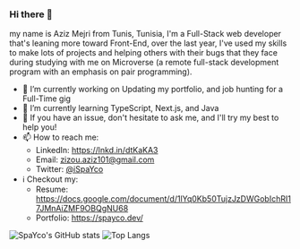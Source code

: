 ### Hi there 👋

my name is Aziz Mejri from Tunis, Tunisia, I'm a Full-Stack web developer that's leaning more toward Front-End, over the last year, I've used my skills to make lots of projects and helping others with their bugs that they face during studying with me on Microverse (a remote full-stack development program with an emphasis on pair programming).




- 🔭 I’m currently working on Updating my portfolio, and job hunting for a Full-Time gig
- 🌱 I’m currently learning TypeScript, Next.js, and Java
- 💬 If you have an issue, don't hesitate to ask me, and I'll try my best to help you!
- 📫 How to reach me:
  - LinkedIn: https://lnkd.in/dtKaKA3
  - Email: zizou.aziz101@gmail.com
  - Twitter: [@iSpaYco](https://twitter.com/iSpaYco)
- ℹ️ Checkout my: 
  - Resume: https://docs.google.com/document/d/1lYq0Kb50TujzJzDWGobIchRI17JMnAiZMF9OBQgNU68
  - Portfolio: https://spayco.dev/


![SpaYco's GitHub stats](https://github-readme-stats.vercel.app/api?username=Spayco&show_icons=true&theme=radical)
![Top Langs](https://github-readme-stats.vercel.app/api/top-langs/?username=Spayco&show_icons=true&theme=radical&layout=compact)
